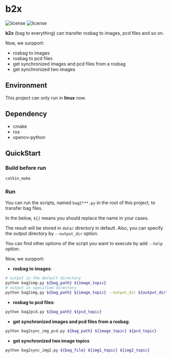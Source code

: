 # b2x
![license](https://img.shields.io/apm/l/vim-mode?style=plastic) ![license](https://img.shields.io/badge/platform-linux-blue?style=plastic)

**b2x** (bag to everything) can transfer rosbag to images, pcd files and so on.

Now, we surpport:
- rosbag to images
- rosbag to pcd files
- get synchronized images and pcd files from a rosbag
- get synchronized two images

## Environment
This project can only run in **linux** now.

## Dependency
- cmake
- ros
- opencv-python

## QuickStart
### Build before run
```bash
catkin_make
```

### Run
You can run the scripts, named `bag2***.py` in the root of this project, to transfer bag files.

In the below, `${}` means you should replace the name in your cases.

The result will be stored in `data/` directory in default. Also, you can specify the output directory by `--output_dir` option.

You can find other options of the script you want to execute by add `--help` option.

Now, we surpport:
- **rosbag to images**: 
```bash
# output in the default directory
python bag2img.py ${bag_path} ${image_topic}
# output in specified directory
python bag2img.py ${bag_path} ${image_topic} --output_dir ${output_dir} 
```

- **rosbag to pcd files**: 
```bash
python bag2pcd.py ${bag_path} ${pcd_topic}
```

- **get synchronized images and pcd files from a rosbag**:
```bash
python bag2sync_img_pcd.py ${bag_path} ${image_topic} ${pcd_topic}
```

- **get synchronized two image topics**
```bash
python bag2sync_img2.py ${bag_file} ${img1_topic} ${img2_topic}
```